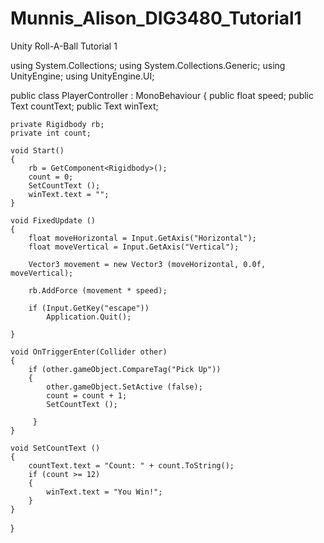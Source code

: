 # Munnis_Alison_DIG3480_Tutorial1
Unity Roll-A-Ball Tutorial 1

using System.Collections;
using System.Collections.Generic;
using UnityEngine;
using UnityEngine.UI;

public class PlayerController : MonoBehaviour
{
    public float speed;
    public Text countText;
    public Text winText;

    private Rigidbody rb;
    private int count;

    void Start()
    {
        rb = GetComponent<Rigidbody>();
        count = 0;
        SetCountText ();
        winText.text = "";
    }

    void FixedUpdate ()
    {
        float moveHorizontal = Input.GetAxis("Horizontal");
        float moveVertical = Input.GetAxis("Vertical");

        Vector3 movement = new Vector3 (moveHorizontal, 0.0f, moveVertical);

        rb.AddForce (movement * speed);

        if (Input.GetKey("escape"))
            Application.Quit();

    }

    void OnTriggerEnter(Collider other)
    {
        if (other.gameObject.CompareTag("Pick Up"))
        {
            other.gameObject.SetActive (false);
            count = count + 1;
            SetCountText ();

         }
    }

    void SetCountText ()
    {
        countText.text = "Count: " + count.ToString();
        if (count >= 12)
        {
            winText.text = "You Win!";
        }
    }
}
